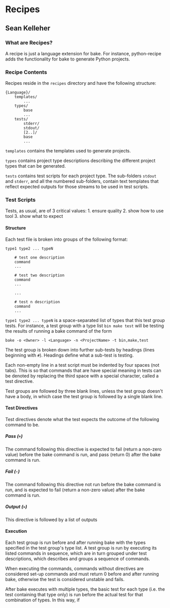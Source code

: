 Recipes
=======

Sean Kelleher
-------------

### What are Recipes?

A recipe is just a language extension for bake. For instance, python-recipe adds
the functionality for bake to generate Python projects.

### Recipe Contents

Recipes reside in the `recipes` directory and have the following structure:

    {Language}/
        templates/
            ...
        types/
            base
            ...
        tests/
            stderr/
            stdout/
            [2..]/
            base
            ...

`templates` contains the templates used to generate projects.

`types` contains project type descriptions describing the different project
types that can be generated.

`tests` contains test scripts for each project type. The sub-folders `stdout`
and `stderr`, and all the numbered sub-folders, contain text templates that
reflect expected outputs for those streams to be used in test scripts.

### Test Scripts

Tests, as usual, are of 3 critical values:
    1. ensure quality
    2. show how to use tool
    3. show what to expect

#### Structure

Each test file is broken into groups of the following format:

    type1 type2 ... typeN

        # test one description
        command
        ...

        # test two description
        command
        ...

        ...

        # test n description
        command
        ...

`type1 type2 ... typeN` is a space-separated list of types that this test group
tests. For instance, a test group with a type list `bin make test` will be
testing the results of running a bake command of the form

    bake -o <Owner> -l <Language> -n <ProjectName> -t bin,make,test

The test group is broken down into further sub-tests by headings (lines
beginning with `#`). Headings define what a sub-test is testing.

Each non-empty line in a test script must be indented by four spaces (not tabs).
This is so that commands that are have special meaning in tests can be denoted
by replacing the third space with a special character, called a test directive.

Test groups are followed by three blank lines, unless the test group doesn't
have a body, in which case the test group is followed by a single blank line.

#### Test Directives

Test directives denote what the test expects the outcome of the following
command to be.

##### Pass (`+`)

The command following this directive is expected to fail (return a non-zero
value) before the bake command is run, and pass (return 0) after the bake
command is run.

##### Fail (`-`)

The command following this directive not run before the bake command is run, and
is expected to fail (return a non-zero value) after the bake command is run.

##### Output (`>`)

This directive is followed by a list of outputs

#### Execution

Each test group is run before and after running bake with the types specified in
the test group's type list. A test group is run by executing its listed commands
in sequence, which are in turn grouped under test descriptions, which describes
and groups a sequence of commands.

When executing the commands, commands without directives are considered set-up
commands and must return 0 before and after running bake, otherwise the test is
considered unstable and fails.

After bake executes with multiple types, the basic test for each type (i.e. the
test containing that type only) is run before the actual test for that
combination of types. In this way, if 
